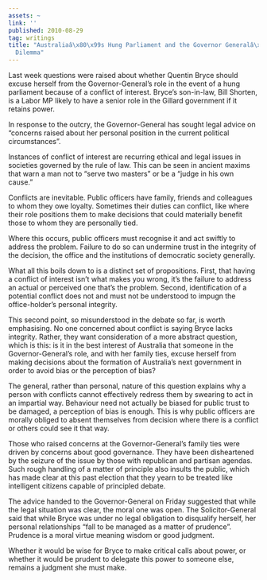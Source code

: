 ```yaml
---
assets: ~
link: ''
published: 2010-08-29
tag: writings
title: "Australiaâ\x80\x99s Hung Parliament and the Governor Generalâ\x80\x99s Moral
  Dilemma"
---
```

Last week questions were raised about whether Quentin Bryce should
excuse herself from the Governor-General’s role in the event of a hung
parliament because of a conflict of interest. Bryce’s son-in-law, Bill
Shorten, is a Labor MP likely to have a senior role in the Gillard
government if it retains power.

In response to the outcry, the Governor-General has sought legal advice
on “concerns raised about her personal position in the current political
circumstances”.

Instances of conflict of interest are recurring ethical and legal issues
in societies governed by the rule of law. This can be seen in ancient
maxims that warn a man not to “serve two masters” or be a “judge in his
own cause.”

Conflicts are inevitable. Public officers have family, friends and
colleagues to whom they owe loyalty. Sometimes their duties can
conflict, like where their role positions them to make decisions that
could materially benefit those to whom they are personally tied.

Where this occurs, public officers must recognise it and act swiftly to
address the problem. Failure to do so can undermine trust in the
integrity of the decision, the office and the institutions of democratic
society generally.

What all this boils down to is a distinct set of propositions. First,
that having a conflict of interest isn’t what makes you wrong, it’s the
failure to address an actual or perceived one that’s the problem.
Second, identification of a potential conflict does not and must not be
understood to impugn the office-holder’s personal integrity.

This second point, so misunderstood in the debate so far, is worth
emphasising. No one concerned about conflict is saying Bryce lacks
integrity. Rather, they want consideration of a more abstract question,
which is this: is it in the best interest of Australia that someone in
the Governor-General’s role, and with her family ties, excuse herself
from making decisions about the formation of Australia’s next government
in order to avoid bias or the perception of bias?

The general, rather than personal, nature of this question explains why
a person with conflicts cannot effectively redress them by swearing to
act in an impartial way. Behaviour need not actually be biased for
public trust to be damaged, a perception of bias is enough. This is why
public officers are morally obliged to absent themselves from decision
where there is a conflict or others could see it that way.

Those who raised concerns at the Governor-General’s family ties were
driven by concerns about good governance. They have been disheartened by
the seizure of the issue by those with republican and partisan agendas.
Such rough handling of a matter of principle also insults the public,
which has made clear at this past election that they yearn to be treated
like intelligent citizens capable of principled debate.

The advice handed to the Governor-General on Friday suggested that while
the legal situation was clear, the moral one was open. The
Solicitor-General said that while Bryce was under no legal obligation to
disqualify herself, her personal relationships “fall to be managed as a
matter of prudence”. Prudence is a moral virtue meaning wisdom or good
judgment.

Whether it would be wise for Bryce to make critical calls about power,
or whether it would be prudent to delegate this power to someone else,
remains a judgment she must make.